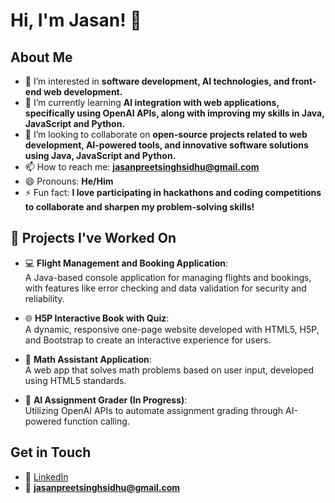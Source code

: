# Hi, I'm Jasan! 👋

## About Me
- 👀 I’m interested in **software development, AI technologies, and front-end web development.**
- 🌱 I’m currently learning **AI integration with web applications, specifically using OpenAI APIs, along with improving my skills in Java, JavaScript and Python.**
- 💞️ I’m looking to collaborate on **open-source projects related to web development, AI-powered tools, and innovative software solutions using Java, JavaScript and Python.**
- 📫 How to reach me: **jasanpreetsinghsidhu@gmail.com**
- 😄 Pronouns: **He/Him**
- ⚡ Fun fact: **I love participating in hackathons and coding competitions to collaborate and sharpen my problem-solving skills!**

## 🔧 Projects I've Worked On
- 💻 **Flight Management and Booking Application**:  
  A Java-based console application for managing flights and bookings, with features like error checking and data validation for security and reliability.
  
- 🌐 **H5P Interactive Book with Quiz**:  
  A dynamic, responsive one-page website developed with HTML5, H5P, and Bootstrap to create an interactive experience for users.
  
- 🧮 **Math Assistant Application**:  
  A web app that solves math problems based on user input, developed using HTML5 standards.
  
- 🤖 **AI Assignment Grader (In Progress)**:  
  Utilizing OpenAI APIs to automate assignment grading through AI-powered function calling.

## Get in Touch
- 💼 [LinkedIn](https://www.linkedin.com/in/jasanpreet-singh-sidhu/)  
- 📧 **jasanpreetsinghsidhu@gmail.com**
